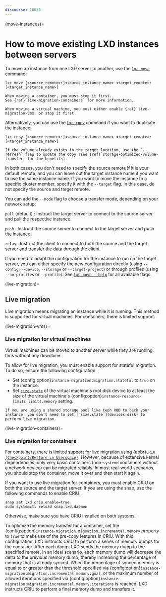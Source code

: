 ```yaml
---
discourse: 16635
---
```


(move-instances)=
# How to move existing LXD instances between servers

To move an instance from one LXD server to another, use the [`lxc move`](lxc_move.md) command:

    lxc move [<source_remote>:]<source_instance_name> <target_remote>:[<target_instance_name>]

```{note}
When moving a container, you must stop it first.
See {ref}`live-migration-containers` for more information.

When moving a virtual machine, you must either enable {ref}`live-migration-vms` or stop it first.
```

Alternatively, you can use the [`lxc copy`](lxc_copy.md) command if you want to duplicate the instance:

    lxc copy [<source_remote>:]<source_instance_name> <target_remote>:[<target_instance_name>]

```{tip}
If the volume already exists in the target location, use the `--refresh` flag to update the copy (see {ref}`storage-optimized-volume-transfer` for the benefits).
```

In both cases, you don't need to specify the source remote if it is your default remote, and you can leave out the target instance name if you want to use the same instance name.
If you want to move the instance to a specific cluster member, specify it with the `--target` flag.
In this case, do not specify the source and target remote.

You can add the `--mode` flag to choose a transfer mode, depending on your network setup:

`pull` (default)
: Instruct the target server to connect to the source server and pull the respective instance.

`push`
: Instruct the source server to connect to the target server and push the instance.

`relay`
: Instruct the client to connect to both the source and the target server and transfer the data through the client.

If you need to adapt the configuration for the instance to run on the target server, you can either specify the new configuration directly (using `--config`, `--device`, `--storage` or `--target-project`) or through profiles (using `--no-profiles` or `--profile`). See [`lxc move --help`](lxc_move.md) for all available flags.

(live-migration)=
## Live migration

Live migration means migrating an instance while it is running.
This method is supported for virtual machines.
For containers, there is limited support.

(live-migration-vms)=
### Live migration for virtual machines

Virtual machines can be moved to another server while they are running, thus without any downtime.

To allow for live migration, you must enable support for stateful migration.
To do so, ensure the following configuration:

* Set {config:option}`instance-migration:migration.stateful` to `true` on the instance.
* Set [`size.state`](devices-disk) of the virtual machine's root disk device to at least the size of the virtual machine's {config:option}`instance-resource-limits:limits.memory` setting.

```{note}
If you are using a shared storage pool like Ceph RBD to back your instance, you don't need to set [`size.state`](devices-disk) to perform live migration.
```

(live-migration-containers)=
### Live migration for containers

For containers, there is limited support for live migration using [{abbr}`CRIU (Checkpoint/Restore in Userspace)`](https://criu.org/).
However, because of extensive kernel dependencies, only very basic containers (non-`systemd` containers without a network device) can be migrated reliably.
In most real-world scenarios, you should stop the container, move it over and then start it again.

If you want to use live migration for containers, you must enable CRIU on both the source and the target server.
If you are using the snap, use the following commands to enable CRIU:

    snap set lxd criu.enable=true
    sudo systemctl reload snap.lxd.daemon

Otherwise, make sure you have CRIU installed on both systems.

To optimize the memory transfer for a container, set the {config:option}`instance-migration:migration.incremental.memory` property to `true` to make use of the pre-copy features in CRIU.
With this configuration, LXD instructs CRIU to perform a series of memory dumps for the container.
After each dump, LXD sends the memory dump to the specified remote.
In an ideal scenario, each memory dump will decrease the delta to the previous memory dump, thereby increasing the percentage of memory that is already synced.
When the percentage of synced memory is equal to or greater than the threshold specified via {config:option}`instance-migration:migration.incremental.memory.goal`, or the maximum number of allowed iterations specified via {config:option}`instance-migration:migration.incremental.memory.iterations` is reached, LXD instructs CRIU to perform a final memory dump and transfers it.
